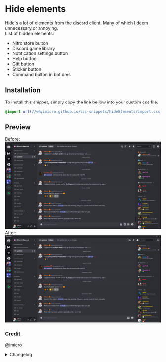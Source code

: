 # Hide elements

Hide's a lot of elements from the discord client. Many of which I deem unnecessary or annoying. <br>
List of hidden elements:

- Nitro store button
- Discord game library
- Notification settings button
- Help button
- Gift button
- Sticker button
- Command button in bot dms

## Installation

To install this snippet, simply copy the line bellow into your custom css file:

```css
@import url(//whyimicro.github.io/css-snippets/hideElements/import.css);
```

## Preview

Before:
![image](https://raw.githubusercontent.com/WhyiMicro/css-snippets/main/_previews/hideElements1.png)
After:
![image](https://raw.githubusercontent.com/WhyiMicro/css-snippets/main/_previews/hideElements2.png)

### Credit

@imicro

<details>
<summary>Changelog</summary>

## 1.1.0

- Removed irelevant stuff with new UI rework

## 1.0.0

- Moved from old repo to new one

</details>
